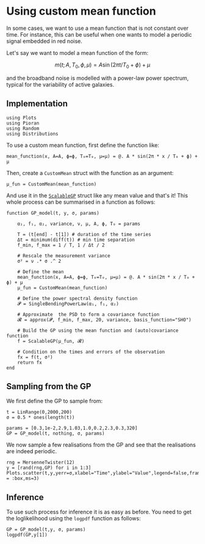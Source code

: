 # Using custom mean function

In some cases, we want to use a mean function that is not constant over time. For instance, this can be useful when one wants to model a periodic signal embedded in red noise.

Let's say we want to model a mean function of the form:
```math
m(t ; A, T_0, \phi,\mu) = A \sin{(2\pi t / T_0 +\phi)} +\mu
```
and the broadband noise is modelled with a power-law power spectrum, typical for the variability of active galaxies.

## Implementation


```@example custommean
using Plots
using Pioran
using Random
using Distributions
```

To use a custom mean function, first define the function like:
```@example custommean
mean_function(x, A=A, ϕ=ϕ, T₀=T₀, μ=μ) = @. A * sin(2π * x / T₀ + ϕ) + μ
```
Then, create a `CustomMean` struct with the function as an argument:
```@example custommean
μ_fun = CustomMean(mean_function)
```
And use it in the [`ScalableGP`](@ref) struct like any mean value and that's it! This whole process can be summarised in a function as follows:

```@example custommean
function GP_model(t, y, σ, params)

    α₁, f₁, α₂, variance, ν, μ, A, ϕ, T₀ = params

    T = (t[end] - t[1]) # duration of the time series
    Δt = minimum(diff(t)) # min time separation
    f_min, f_max = 1 / T, 1 / Δt / 2

    # Rescale the measurement variance
    σ² = ν .* σ .^ 2

    # Define the mean
    mean_function(x, A=A, ϕ=ϕ, T₀=T₀, μ=μ) = @. A * sin(2π * x / T₀ + ϕ) + μ
    μ_fun = CustomMean(mean_function)

    # Define the power spectral density function
    𝓟 = SingleBendingPowerLaw(α₁, f₁, α₂)

    # Approximate  the PSD to form a covariance function
    𝓡 = approx(𝓟, f_min, f_max, 20, variance, basis_function="SHO")

    # Build the GP using the mean function and (auto)covariance function
    f = ScalableGP(μ_fun, 𝓡)

    # Condition on the times and errors of the observation
    fx = f(t, σ²)
    return fx
end
```

## Sampling from the GP

We first define the GP to sample from:
```@example custommean
t = LinRange(0,2000,200)
σ = 0.5 * ones(length(t))

params = [0.3,1e-2,2.9,1.03,1.0,0.2,2.3,0.3,320]
GP = GP_model(t, nothing, σ, params)
```

We now sample a few realisations from the GP and see that the realisations are indeed periodic.
```@example custommean
rng = MersenneTwister(12)
y = [rand(rng,GP) for i in 1:3]
Plots.scatter(t,y,yerr=σ,xlabel="Time",ylabel="Value",legend=false,framestyle = :box,ms=3)
```

## Inference

To use such process for inference it is as easy as before. You need to get the loglikelihood using the `logpdf` function as follows:

```@example custommean
GP = GP_model(t,y, σ, params)
logpdf(GP,y[1])
```
